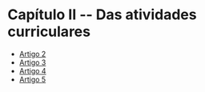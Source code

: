 # Capítulo II -- Das atividades curriculares

- [Artigo 2](art-2.md)
- [Artigo 3](art-3.md)
- [Artigo 4](art-4.md)
- [Artigo 5](art-5.md)
